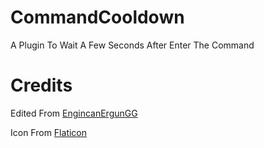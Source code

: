 # CommandCooldown
A Plugin To Wait A Few Seconds After Enter The Command

# Credits
Edited From <a href="https://github.com/EngincanErgunGG/CommandCooldown">EngincanErgunGG</a>

Icon From <a href="https://flaticon.com">Flaticon</a>
